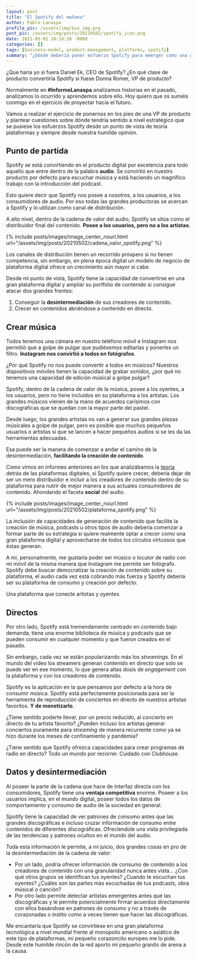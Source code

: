 ```yaml
---
layout: post
title: "El Spotify del mañana"
author: Pablo Lanaspa
profile_pic: /assets/img/bio_img.png
post_pic: /assets/img/posts/20210502/spotify_icon.png
date: 2021-05-02 10:10:10 -0000
categories: []
tags: [business-model, product-management, platforms, spotify]
summary: "¿Dónde debería poner esfuerzo Spotify para emerger como una gran plataforma digital?"
---
```


¿Que haría yo si fuera Daniel Ek, CEO de Spotify? ¿En qué clase de producto convertiría Spotify si fuese Donna Romer, VP de producto?

Normalmente en **#InformeLanaspa** analizamos historias en el pasado, analizamos lo ocurrido y aprendemos sobre ello. Hoy quiero que os suméis conmigo en el ejercicio de proyectar hacia el futuro.

Vamos a realizar el ejercicio de ponernos en los pies de una VP de producto y plantear cuestiones sobre dónde tendría sentido a nivel estratégico que se pusiese los esfuerzos Spotify desde un punto de vista de teoría plataformas y siempre desde nuestra humilde opinión.

## Punto de partida

Spotify se está convirtiendo en el producto digital por excelencia para todo aquello que entre dentro de la palabra **audio**. Se convirtió en nuestro producto por defecto para escuchar música y está haciendo un magnífico trabajo con la introducción del podcast.

Esto quiere decir que Spotify nos posee a nosotros, a los usuarios, a los consumidores de audio. Por eso todas las grandes productoras se acercan a Spotify y lo utilizan como canal de distribución.

A alto nivel, dentro de la cadena de valor del audio, Spotify se sitúa como el distribuidor final del contenido. **Posee a los usuarios, pero no a los artistas**.

{% include posts/images/image_center_nourl.html url="/assets/img/posts/20210502/cadena_valor_spotify.png" %}

Los canales de distribución tienen un recorrido próspero si no tienen competencia, sin embargo, en plena época digital un modelo de negocio de plataforma digital ofrece un crecimiento aún mayor si cabe.

Desde mi punto de vista, Spotify tiene la capacidad de convertirse en una gran plataforma digital y ampliar su portfolio de contenido si consigue atacar dos grandes frentes:
1. Conseguir la **desintermediación** de sus creadores de contenido. 
1. Crecer en contenidos abriéndose a contenido en directo.

## Crear música

Todos tenemos una cámara en nuestro teléfono móvil e Instagram nos permitió que a golpe de pulgar que pudiésemos editarlas y ponerles un filtro. **Instagram nos convirtió a todos en fotógrafos**.

¿Por qué Spotify no nos puede convertir a todos en músicos? Nuestros dispositivos móviles tienen la capacidad de grabar sonidos, ¿por qué no tenemos una capacidad de edición músical a golpe pulgar?

Spotify, dentro de la cadena de valor de la música, posee a los oyentes, a los usuarios, pero no tiene incluidos en su plataforma a los artistas. Los grandes músicos vienen de la mano de acuerdos carísimos con discográficas que se quedan con la mayor parte del pastel.

Desde luego, los grandes artistas no van a generar sus grandes piezas músicales a golpe de pulgar, pero es posible que muchos pequeños usuarios o artistas si que se lancen a hacer pequeños audios si se les da las herramientas adecuadas. 

Esa puede ser la manera de comenzar a andar el camino de la desintermediación, **facilitando la creación de contenido**.

Como vimos en informes anteriores en los que analizábamos la [teoría](https://planaspa.com/2021/04/18/Teoria-plataformas.html) detrás de las plataformas digitales, si Spotify quiere crecer, debería dejar de ser un mero distribuidor e incluir a los creadores de contenido dentro de su plataforma para nutrir de mejor manera a sus actuales consumidores de contenido. Ahondando el faceta **social** del audio.

{% include posts/images/image_center_nourl.html url="/assets/img/posts/20210502/plataforma_spotify.png" %}

La inclusión de capacidades de generación de contenido que facilite la creación de música, podcasts u otros tipos de audio debería comenzar a formar parte de su estrategia si quiere realmente optar a crecer como una gran plataforma digital y aprovecharse de todos los círculos virtuosos que éstas generan.

A mi, personalmente, me gustaría poder ser músico o locutor de radio con mi móvil de la misma manera que Instagram me permite ser fotógrafo. Spotify debe buscar democratizar la creación de contenido sobre su plataforma, el audio cada vez está cobrando más fuerza y Spotify debería ser su plataforma de consumo y creación por defecto.

Una plataforma que conecte artistas y oyentes.


## Directos

Por otro lado, Spotify está tremendamente centrado en contenido bajo demanda, tiene una enorme biblioteca de música y podcasts que se pueden consumir en cualquier momento y que fueron creados en el pasado.

Sin embargo, cada vez se están popularizando más los *streamings*. En el mundo del video los streamers generan contenido en directo que solo se puede ver en ese momento, lo que genera altas dosis de *engagement* con la plataforma y con los creadores de contenido.

Spotify es la aplicación en la que pensamos por defecto a la hora de consumir música. Spotify está perfectamente posicionada para ser la herramienta de reproducción de conciertos en directo de nuestros artistas favoritos. **Y de monetizarlo**.

¿Tiene sentido poderte llevar, por un precio reducido, al concierto en directo de tu artista favorito? ¿Pueden incluso los artistas generar conciertos puramente para *streaming* de manera recurrente como ya se hizo durante los meses de confinamiento y pandemia?

¿Tiene sentido que Spotify ofrezca capacidades para crear programas de radio en directo? Todo un mundo por recorrer. Cuidado con Clubhouse.


## Datos y desintermediación

Al poseer la parte de la cadena que hace de interfaz directa con los consumidores, Spotify tiene una **ventaja competitiva** enorme. Poseer a los usuarios implica, en el mundo digital, poseer todos los datos de comportamiento y consumo de audio de la sociedad en general.

Spotify tiene la capacidad de ver patrones de consumo antes que las grandes discográficas e incluso cruzar información de consumo entre contenidos de diferentes discográficas. Ofrecíendole una vista privilegiada de las tendencias y patrones ocultos en el mundo del audio.

Toda esta información le permite, a mi juicio, dos grandes cosas en pro de la desintermediación de la cadena de valor:
* Por un lado, podría ofrecer información de consumo de contenido a los creadores de contenido con una granularidad nunca antes vista... ¿Con qué otros grupos se identifican tus oyentes? ¿Cuando te escuchan tus oyentes? ¿Cuáles son las partes más escuchadas de tus podcasts, obra músical o canción?
* Por otro lado permite detectar artistas emergentes antes que las discográficas y le permite potencialmente firmar acuerdos directamente con ellos basándose en patrones de consumo y no a través de corazonadas o instito como a veces tienen que hacer las discográficas.

Me encantaría que Spotify se convirtiese en una gran plataforma tecnológica a nivel mundial frente al monopolio americano o asiático de este tipo de plataformas, mi pequeño corazoncito europeo me lo pide. Desde este humilde rincón de la red aporto mi pequeño granito de arena a la causa.
